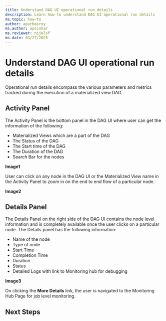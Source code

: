 ```yaml
---
title: Understand DAG UI operational run details
description: Learn how to understand DAG UI operational run details
ms.topic: how-to
author: apurbasroy
ms.author: apsinhar
ms.reviewer: nijelsf
ms.date: 03/27/2025
---
```


# Understand DAG UI operational run details

Operational run details encompass the various parameters and metrics tracked during the execution of a materialized view DAG.

## Activity Panel

The Activity Panel is the  bottom panel in the DAG UI where user can get the information of the following:

*	Materialized Views which are a part of the DAG
*	The Status of the DAG
*	The Start time of the DAG
*	The Duration of the DAG
*	Search Bar for the nodes

**Image1**

User can click on any node in the DAG UI or the Materialized View name in the Activity Panel
to zoom in on the end to end flow of a particular node.

**Image2**

## Details Panel

The Details Panel on the right side of the DAG UI contains the node level information and is completely available once the
user clicks on a particular node. The Details panel has the following information:

*	Name of the node
*	Type of node
*	Start Time
*	Completion Time
*	Duration
*	Status
*	Detailed Logs with link to Monitoring hub for debugging

**Image3**

On clicking the **More Details** link, the user is navigated to the Monitoring Hub Page for job level monitoring.

## Next Steps

  

